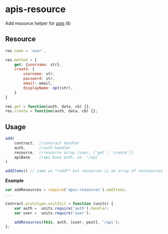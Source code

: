 apis-resource
================

Add resource helper for [apis](https://github.com/dimsmol/apis) lib

## Resource
```js
res.name = 'user',

res.method = {
    get: {username: str},
    create: {
        username: str,
        password: str,
        email: email,
        displayName: opt(str),
    }
}

res.get = function(auth, data, cb) {};
res.create = function(auth, data, cb) {};
```

## Usage
```js
add(
    contract,  //contract handler 
    auth,      //auth handler
    resource,  //resource array [user, ['get', 'create']]
    apiBase    //api base path, ex. '/api'
)

addItems() // same as **add** but resources is an array of reresources
```

**Example**

```js
var addResources = require('apis-resources').addItems;
...

Contract.prototype.unitInit = function (units) {
    var auth =  units.require('auth').handler;
    var user =  units.require('user');

    addResources(this, auth, [user, post], '/api');
};
```
